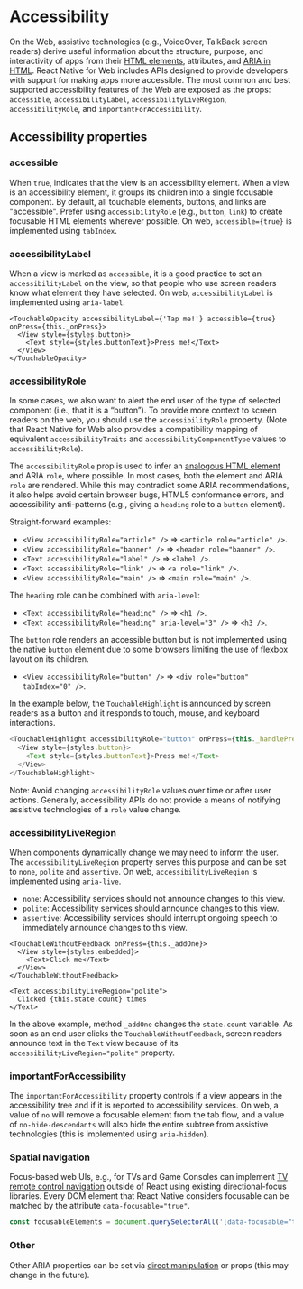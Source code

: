 # Accessibility

On the Web, assistive technologies (e.g., VoiceOver, TalkBack screen readers)
derive useful information about the structure, purpose, and interactivity of
apps from their [HTML elements][html-accessibility-url], attributes, and [ARIA
in HTML][aria-in-html-url]. React Native for Web includes APIs designed to
provide developers with support for making apps more accessible. The most
common and best supported accessibility features of the Web are exposed as the
props: `accessible`, `accessibilityLabel`, `accessibilityLiveRegion`,
`accessibilityRole`, and `importantForAccessibility`.

## Accessibility properties

### accessible

When `true`, indicates that the view is an accessibility element. When a view
is an accessibility element, it groups its children into a single focusable
component. By default, all touchable elements, buttons, and links are
"accessible". Prefer using `accessibilityRole` (e.g., `button`, `link`) to
create focusable HTML elements wherever possible. On web, `accessible={true}`
is implemented using `tabIndex`.

### accessibilityLabel

When a view is marked as `accessible`, it is a good practice to set an
`accessibilityLabel` on the view, so that people who use screen readers know
what element they have selected. On web, `accessibilityLabel` is implemented
using `aria-label`.

```
<TouchableOpacity accessibilityLabel={'Tap me!'} accessible={true} onPress={this._onPress}>
  <View style={styles.button}>
    <Text style={styles.buttonText}>Press me!</Text>
  </View>
</TouchableOpacity>
```

### accessibilityRole

In some cases, we also want to alert the end user of the type of selected
component (i.e., that it is a “button”). To provide more context to screen
readers on the web, you should use the `accessibilityRole` property. (Note that
React Native for Web also provides a compatibility mapping of equivalent
`accessibilityTraits` and `accessibilityComponentType` values to
`accessibilityRole`).

The `accessibilityRole` prop is used to infer an [analogous HTML
element][html-aria-url] and ARIA `role`, where possible. In most cases, both
the element and ARIA `role` are rendered. While this may contradict some ARIA
recommendations, it also helps avoid certain browser bugs, HTML5 conformance
errors, and accessibility anti-patterns (e.g., giving a `heading` role to a
`button` element).

Straight-forward examples:

* `<View accessibilityRole="article" />` => `<article role="article" />`.
* `<View accessibilityRole="banner" />` => `<header role="banner" />`.
* `<Text accessibilityRole="label" />` => `<label />`.
* `<Text accessibilityRole="link" />` => `<a role="link" />`.
* `<View accessibilityRole="main" />` => `<main role="main" />`.

The `heading` role can be combined with `aria-level`:

* `<Text accessibilityRole="heading" />` => `<h1 />`.
* `<Text accessibilityRole="heading" aria-level="3" />` => `<h3 />`.

The `button` role renders an accessible button but is not implemented using the
native `button` element due to some browsers limiting the use of flexbox layout on
its children.

* `<View accessibilityRole="button" />` => `<div role="button" tabIndex="0" />`.

In the example below, the `TouchableHighlight` is announced by screen readers
as a button and it responds to touch, mouse, and keyboard interactions.

```js
<TouchableHighlight accessibilityRole="button" onPress={this._handlePress}>
  <View style={styles.button}>
    <Text style={styles.buttonText}>Press me!</Text>
  </View>
</TouchableHighlight>
```

Note: Avoid changing `accessibilityRole` values over time or after user
actions. Generally, accessibility APIs do not provide a means of notifying
assistive technologies of a `role` value change.

### accessibilityLiveRegion

When components dynamically change we may need to inform the user. The
`accessibilityLiveRegion` property serves this purpose and can be set to
`none`, `polite` and `assertive`. On web, `accessibilityLiveRegion` is
implemented using `aria-live`.

* `none`: Accessibility services should not announce changes to this view.
* `polite`: Accessibility services should announce changes to this view.
* `assertive`: Accessibility services should interrupt ongoing speech to immediately announce changes to this view.

```
<TouchableWithoutFeedback onPress={this._addOne}>
  <View style={styles.embedded}>
    <Text>Click me</Text>
  </View>
</TouchableWithoutFeedback>

<Text accessibilityLiveRegion="polite">
  Clicked {this.state.count} times
</Text>
```

In the above example, method `_addOne` changes the `state.count` variable. As
soon as an end user clicks the `TouchableWithoutFeedback`, screen readers
announce text in the `Text` view because of its
`accessibilityLiveRegion="polite"` property.

### importantForAccessibility

The `importantForAccessibility` property controls if a view appears in the
accessibility tree and if it is reported to accessibility services. On web, a
value of `no` will remove a focusable element from the tab flow, and a value of
`no-hide-descendants` will also hide the entire subtree from assistive
technologies (this is implemented using `aria-hidden`).

### Spatial navigation

Focus-based web UIs, e.g., for TVs and Game Consoles can implement [TV remote
control navigation](https://developer.mozilla.org/en-US/docs/Mozilla/Firefox_OS_for_TV/TV_remote_control_navigation)
outside of React using existing directional-focus libraries. Every DOM element
that React Native considers focusable can be matched by the attribute
`data-focusable="true"`.

```js
const focusableElements = document.querySelectorAll('[data-focusable="true"]');
```

### Other

Other ARIA properties can be set via [direct
manipulation](./direct-manipulation.md) or props (this may change in the
future).

[aria-in-html-url]: https://w3c.github.io/aria-in-html/
[html-accessibility-url]: http://www.html5accessibility.com/
[html-aria-url]: http://www.w3.org/TR/html-aria/

